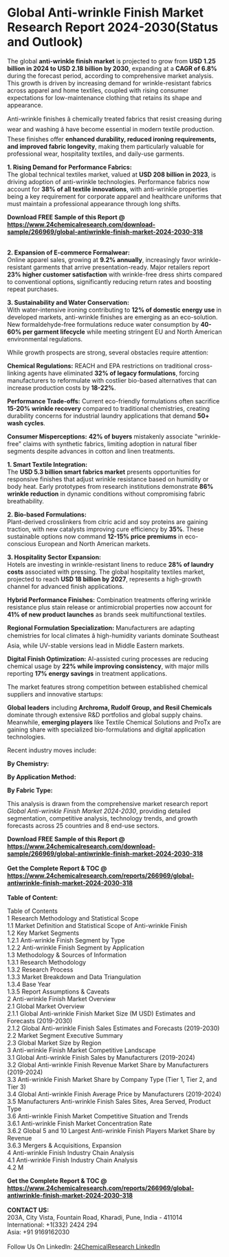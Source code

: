 <h1>Global Anti-wrinkle Finish Market Research Report 2024-2030(Status and Outlook)</h1><p>The global <strong>anti-wrinkle finish market</strong> is projected to grow from <strong>USD 1.25 billion in 2024 to USD 2.18 billion by 2030</strong>, expanding at a <strong>CAGR of 6.8%</strong> during the forecast period, according to comprehensive market analysis. This growth is driven by increasing demand for wrinkle-resistant fabrics across apparel and home textiles, coupled with rising consumer expectations for low-maintenance clothing that retains its shape and appearance.</p><p>Anti-wrinkle finishes â chemically treated fabrics that resist creasing during wear and washing â have become essential in modern textile production. These finishes offer <strong>enhanced durability, reduced ironing requirements, and improved fabric longevity</strong>, making them particularly valuable for professional wear, hospitality textiles, and daily-use garments.</p><p><strong>1. Rising Demand for Performance Fabrics:</strong><br>
The global technical textiles market, valued at <strong>USD 208 billion in 2023</strong>, is driving adoption of anti-wrinkle technologies. Performance fabrics now account for <strong>38% of all textile innovations</strong>, with anti-wrinkle properties being a key requirement for corporate apparel and healthcare uniforms that must maintain a professional appearance through long shifts.</p><div><b>Download FREE Sample of this Report @ 
            <a href="https://www.24chemicalresearch.com/download-sample/266969/global-antiwrinkle-finish-market-2024-2030-318">
            https://www.24chemicalresearch.com/download-sample/266969/global-antiwrinkle-finish-market-2024-2030-318</a></b></div><br><p><strong>2. Expansion of E-commerce Formalwear:</strong><br>
Online apparel sales, growing at <strong>9.2% annually</strong>, increasingly favor wrinkle-resistant garments that arrive presentation-ready. Major retailers report <strong>23% higher customer satisfaction</strong> with wrinkle-free dress shirts compared to conventional options, significantly reducing return rates and boosting repeat purchases.</p><p><strong>3. Sustainability and Water Conservation:</strong><br>
With water-intensive ironing contributing to <strong>12% of domestic energy use</strong> in developed markets, anti-wrinkle finishes are emerging as an eco-solution. New formaldehyde-free formulations reduce water consumption by <strong>40-60% per garment lifecycle</strong> while meeting stringent EU and North American environmental regulations.</p><p>While growth prospects are strong, several obstacles require attention:</p><p><strong>Chemical Regulations:</strong> REACH and EPA restrictions on traditional cross-linking agents have eliminated <strong>32% of legacy formulations</strong>, forcing manufacturers to reformulate with costlier bio-based alternatives that can increase production costs by <strong>18-22%</strong>.</p><p><strong>Performance Trade-offs:</strong> Current eco-friendly formulations often sacrifice <strong>15-20% wrinkle recovery</strong> compared to traditional chemistries, creating durability concerns for industrial laundry applications that demand <strong>50+ wash cycles</strong>.</p><p><strong>Consumer Misperceptions:</strong> <strong>42% of buyers</strong> mistakenly associate "wrinkle-free" claims with synthetic fabrics, limiting adoption in natural fiber segments despite advances in cotton and linen treatments.</p><p><strong>1. Smart Textile Integration:</strong><br>
The <strong>USD 5.3 billion smart fabrics market</strong> presents opportunities for responsive finishes that adjust wrinkle resistance based on humidity or body heat. Early prototypes from research institutions demonstrate <strong>86% wrinkle reduction</strong> in dynamic conditions without compromising fabric breathability.</p><p><strong>2. Bio-based Formulations:</strong><br>
Plant-derived crosslinkers from citric acid and soy proteins are gaining traction, with new catalysts improving cure efficiency by <strong>35%</strong>. These sustainable options now command <strong>12-15% price premiums</strong> in eco-conscious European and North American markets.</p><p><strong>3. Hospitality Sector Expansion:</strong><br>
Hotels are investing in wrinkle-resistant linens to reduce <strong>28% of laundry costs</strong> associated with pressing. The global hospitality textiles market, projected to reach <strong>USD 18 billion by 2027</strong>, represents a high-growth channel for advanced finish applications.</p><p><strong>Hybrid Performance Finishes:</strong> Combination treatments offering wrinkle resistance plus stain release or antimicrobial properties now account for <strong>41% of new product launches</strong> as brands seek multifunctional textiles.</p><p><strong>Regional Formulation Specialization:</strong> Manufacturers are adapting chemistries for local climates â high-humidity variants dominate Southeast Asia, while UV-stable versions lead in Middle Eastern markets.</p><p><strong>Digital Finish Optimization:</strong> AI-assisted curing processes are reducing chemical usage by <strong>22% while improving consistency</strong>, with major mills reporting <strong>17% energy savings</strong> in treatment applications.</p><p>The market features strong competition between established chemical suppliers and innovative startups:</p><p><strong>Global leaders</strong> including <strong>Archroma, Rudolf Group, and Resil Chemicals</strong> dominate through extensive R&amp;D portfolios and global supply chains. Meanwhile, <strong>emerging players</strong> like Textile Chemical Solutions and ProTx are gaining share with specialized bio-formulations and digital application technologies.</p><p>Recent industry moves include:</p><p><strong>By Chemistry:</strong></p><p><strong>By Application Method:</strong></p><p><strong>By Fabric Type:</strong></p><p>This analysis is drawn from the comprehensive market research report <em>Global Anti-wrinkle Finish Market 2024-2030</em>, providing detailed segmentation, competitive analysis, technology trends, and growth forecasts across 25 countries and 8 end-use sectors.</p><div><b>Download FREE Sample of this Report @ 
            <a href="https://www.24chemicalresearch.com/download-sample/266969/global-antiwrinkle-finish-market-2024-2030-318">
            https://www.24chemicalresearch.com/download-sample/266969/global-antiwrinkle-finish-market-2024-2030-318</a></b></div><br><div><b>Get the Complete Report & TOC @ 
            <a href="https://www.24chemicalresearch.com/reports/266969/global-antiwrinkle-finish-market-2024-2030-318">
            https://www.24chemicalresearch.com/reports/266969/global-antiwrinkle-finish-market-2024-2030-318</a></b></div><br>
            <b>Table of Content:</b><p>Table of Contents<br />
1 Research Methodology and Statistical Scope<br />
1.1 Market Definition and Statistical Scope of Anti-wrinkle Finish<br />
1.2 Key Market Segments<br />
1.2.1 Anti-wrinkle Finish Segment by Type<br />
1.2.2 Anti-wrinkle Finish Segment by Application<br />
1.3 Methodology & Sources of Information<br />
1.3.1 Research Methodology<br />
1.3.2 Research Process<br />
1.3.3 Market Breakdown and Data Triangulation<br />
1.3.4 Base Year<br />
1.3.5 Report Assumptions & Caveats<br />
2 Anti-wrinkle Finish Market Overview<br />
2.1 Global Market Overview<br />
2.1.1 Global Anti-wrinkle Finish Market Size (M USD) Estimates and Forecasts (2019-2030)<br />
2.1.2 Global Anti-wrinkle Finish Sales Estimates and Forecasts (2019-2030)<br />
2.2 Market Segment Executive Summary<br />
2.3 Global Market Size by Region<br />
3 Anti-wrinkle Finish Market Competitive Landscape<br />
3.1 Global Anti-wrinkle Finish Sales by Manufacturers (2019-2024)<br />
3.2 Global Anti-wrinkle Finish Revenue Market Share by Manufacturers (2019-2024)<br />
3.3 Anti-wrinkle Finish Market Share by Company Type (Tier 1, Tier 2, and Tier 3)<br />
3.4 Global Anti-wrinkle Finish Average Price by Manufacturers (2019-2024)<br />
3.5 Manufacturers Anti-wrinkle Finish Sales Sites, Area Served, Product Type<br />
3.6 Anti-wrinkle Finish Market Competitive Situation and Trends<br />
3.6.1 Anti-wrinkle Finish Market Concentration Rate<br />
3.6.2 Global 5 and 10 Largest Anti-wrinkle Finish Players Market Share by Revenue<br />
3.6.3 Mergers & Acquisitions, Expansion<br />
4 Anti-wrinkle Finish Industry Chain Analysis<br />
4.1 Anti-wrinkle Finish Industry Chain Analysis<br />
4.2 M</p><div><b>Get the Complete Report & TOC @ 
            <a href="https://www.24chemicalresearch.com/reports/266969/global-antiwrinkle-finish-market-2024-2030-318">
            https://www.24chemicalresearch.com/reports/266969/global-antiwrinkle-finish-market-2024-2030-318</a></b></div><br><b>CONTACT US:</b><br>
            203A, City Vista, Fountain Road, Kharadi, Pune, India - 411014<br>
            International: +1(332) 2424 294<br>
            Asia: +91 9169162030 <br><br>
            Follow Us On LinkedIn: <a href="https://www.linkedin.com/company/24chemicalresearch/">24ChemicalResearch LinkedIn</a>